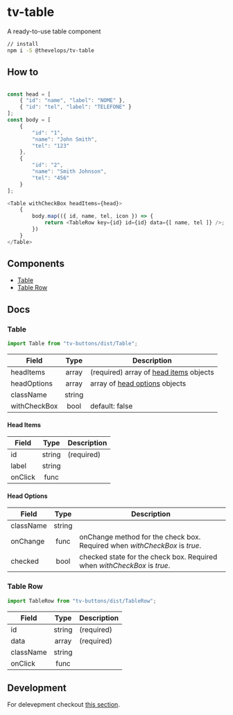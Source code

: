 # tv-table

A ready-to-use table component
```bash
// install
npm i -S @thevelops/tv-table
```
## How to
```javascript

const head = [
    { "id": "name", "label": "NOME" },
    { "id": "tel", "label": "TELEFONE" }
];
const body = [
    {
        "id": "1",
        "name": "John Smith",
        "tel": "123"
    },
    {
        "id": "2",
        "name": "Smith Johnson",
        "tel": "456"
    }
];

<Table withCheckBox headItems={head}>
    {
        body.map(({ id, name, tel, icon }) => {
            return <TableRow key={id} id={id} data={[ name, tel ]} />;
        })
    }
</Table>
```


## Components
- [Table](#table)
- [Table Row](#table-row)

## Docs
### Table
```javascript
import Table from "tv-buttons/dist/Table";
```

**Field** | **Type** | **Description**
--- | :---: | ---
headItems | array | (required) array of [head items](head-items) objects
headOptions | array | array of [head options](head-options) objects
className | string |
withCheckBox | bool | default: false

#### Head Items

**Field** | **Type** | **Description**
--- | :---: | ---
id | string | (required)
label | string |
onClick | func |

#### Head Options

**Field** | **Type** | **Description**
--- | :---: | ---
className | string |
onChange | func | onChange method for the check box. Required when _withCheckBox_ is _true_.
checked | bool | checked state for the check box. Required when _withCheckBox_ is _true_.

### Table Row
```javascript
import TableRow from "tv-buttons/dist/TableRow";
```

**Field** | **Type** | **Description**
--- | :---: | ---
id | string | (required)
data | array | (required)
className | string |
onClick | func |

## Development
For delevepment checkout [this section](https://github.com/shareThevelopment/tv-handbook/Development).